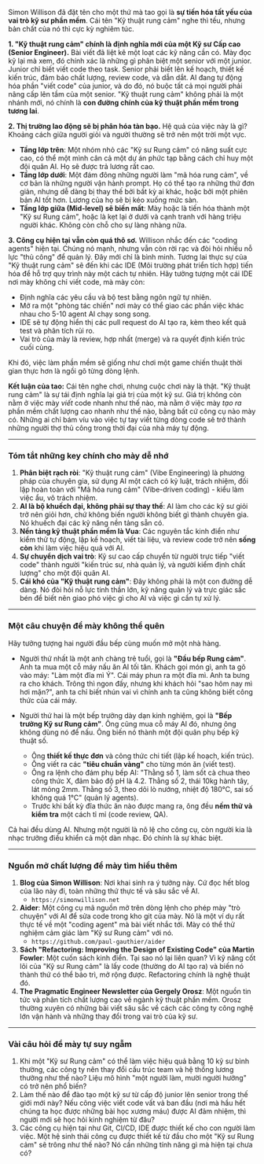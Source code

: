 Simon Willison đã đặt tên cho một thứ mà tao gọi là **sự tiến hóa tất yếu của vai trò kỹ sư phần mềm**. Cái tên "Kỹ thuật rung cảm" nghe thì tếu, nhưng bản chất của nó thì cực kỳ nghiêm túc.

**1. "Kỹ thuật rung cảm" chính là định nghĩa mới của một Kỹ sư Cấp cao (Senior Engineer).**
Bài viết đã liệt kê một loạt các kỹ năng cần có. Mày đọc kỹ lại mà xem, đó chính xác là những gì phân biệt một senior với một junior. Junior chỉ biết viết code theo task. Senior phải biết lên kế hoạch, thiết kế kiến trúc, đảm bảo chất lượng, review code, và dẫn dắt. AI đang tự động hóa phần "viết code" của junior, và do đó, nó buộc tất cả mọi người phải nâng cấp lên tầm của một senior. "Kỹ thuật rung cảm" không phải là một nhánh mới, nó chính là **con đường chính của kỹ thuật phần mềm trong tương lai**.

**2. Thị trường lao động sẽ bị phân hóa tàn bạo.**
Hệ quả của việc này là gì? Khoảng cách giữa người giỏi và người thường sẽ trở nên một trời một vực.

  * **Tầng lớp trên**: Một nhóm nhỏ các "Kỹ sư Rung cảm" có năng suất cực cao, có thể một mình cân cả một dự án phức tạp bằng cách chỉ huy một đội quân AI. Họ sẽ được trả lương rất cao.
  * **Tầng lớp dưới**: Một đám đông những người làm "mã hóa rung cảm", về cơ bản là những người vận hành prompt. Họ có thể tạo ra những thứ đơn giản, nhưng dễ dàng bị thay thế bởi bất kỳ ai khác, hoặc bởi một phiên bản AI tốt hơn. Lương của họ sẽ bị kéo xuống mức sàn.
  * **Tầng lớp giữa (Mid-level) sẽ biến mất**: Mày hoặc là tiến hóa thành một "Kỹ sư Rung cảm", hoặc là kẹt lại ở dưới và cạnh tranh với hàng triệu người khác. Không còn chỗ cho sự làng nhàng nữa.

**3. Công cụ hiện tại vẫn còn quá thô sơ.**
Willison nhắc đến các "coding agents" hiện tại. Chúng nó mạnh, nhưng vẫn còn rời rạc và đòi hỏi nhiều nỗ lực "thủ công" để quản lý. Đây mới chỉ là bình minh. Tương lai thực sự của "Kỹ thuật rung cảm" sẽ đến khi các IDE (Môi trường phát triển tích hợp) tiến hóa để hỗ trợ quy trình này một cách tự nhiên. Hãy tưởng tượng một cái IDE nơi mày không chỉ viết code, mà mày còn:

  * Định nghĩa các yêu cầu và bộ test bằng ngôn ngữ tự nhiên.
  * Mở ra một "phòng tác chiến" nơi mày có thể giao các phần việc khác nhau cho 5-10 agent AI chạy song song.
  * IDE sẽ tự động hiển thị các pull request do AI tạo ra, kèm theo kết quả test và phân tích rủi ro.
  * Vai trò của mày là review, hợp nhất (merge) và ra quyết định kiến trúc cuối cùng.

Khi đó, việc làm phần mềm sẽ giống như chơi một game chiến thuật thời gian thực hơn là ngồi gõ từng dòng lệnh.

**Kết luận của tao:** Cái tên nghe chơi, nhưng cuộc chơi này là thật. "Kỹ thuật rung cảm" là sự tái định nghĩa lại giá trị của một kỹ sư. Giá trị không còn nằm ở việc mày *viết* code nhanh như thế nào, mà nằm ở việc mày *tạo ra* phần mềm chất lượng cao nhanh như thế nào, bằng bất cứ công cụ nào mày có. Những ai chỉ bám víu vào việc tự tay viết từng dòng code sẽ trở thành những người thợ thủ công trong thời đại của nhà máy tự động.

-----

### Tóm tắt những key chính cho mày dễ nhớ

1.  **Phân biệt rạch ròi**: "Kỹ thuật rung cảm" (Vibe Engineering) là phương pháp của chuyên gia, sử dụng AI một cách có kỷ luật, trách nhiệm, đối lập hoàn toàn với "Mã hóa rung cảm" (Vibe-driven coding) - kiểu làm việc ẩu, vô trách nhiệm.
2.  **AI là bộ khuếch đại, không phải sự thay thế**: AI làm cho các kỹ sư giỏi trở nên giỏi hơn, chứ không biến người không biết gì thành chuyên gia. Nó khuếch đại các kỹ năng nền tảng sẵn có.
3.  **Nền tảng kỹ thuật phần mềm là Vua**: Các nguyên tắc kinh điển như kiểm thử tự động, lập kế hoạch, viết tài liệu, và review code trở nên **sống còn** khi làm việc hiệu quả với AI.
4.  **Sự chuyển dịch vai trò**: Kỹ sư cao cấp chuyển từ người trực tiếp "viết code" thành người "kiến trúc sư, nhà quản lý, và người kiểm định chất lượng" cho một đội quân AI.
5.  **Cái khó của "Kỹ thuật rung cảm"**: Đây không phải là một con đường dễ dàng. Nó đòi hỏi nỗ lực tinh thần lớn, kỹ năng quản lý và trực giác sắc bén để biết nên giao phó việc gì cho AI và việc gì cần tự xử lý.

-----

### Một câu chuyện để mày không thể quên

Hãy tưởng tượng hai người đầu bếp cùng muốn mở một nhà hàng.

  * Người thứ nhất là một anh chàng trẻ tuổi, gọi là **"Đầu bếp Rung cảm"**. Anh ta mua một cỗ máy nấu ăn AI tối tân. Khách gọi món gì, anh ta gõ vào máy: "Làm một đĩa mì Ý". Cái máy phun ra một đĩa mì. Anh ta bưng ra cho khách. Trông thì ngon đấy, nhưng khi khách hỏi "sao hôm nay mì hơi mặn?", anh ta chỉ biết nhún vai vì chính anh ta cũng không biết công thức của cái máy.

  * Người thứ hai là một bếp trưởng dày dạn kinh nghiệm, gọi là **"Bếp trưởng Kỹ sư Rung cảm"**. Ông cũng mua cỗ máy AI đó, nhưng ông không dùng nó để nấu. Ông biến nó thành một đội quân phụ bếp kỹ thuật số.

      * Ông **thiết kế thực đơn** và công thức chi tiết (lập kế hoạch, kiến trúc).
      * Ông viết ra các **"tiêu chuẩn vàng"** cho từng món ăn (viết test).

    <!-- end list -->

      - Ông ra lệnh cho đám phụ bếp AI: "Thằng số 1, làm sốt cà chua theo công thức X, đảm bảo độ pH là 4.2. Thằng số 2, thái 10kg hành tây, lát mỏng 2mm. Thằng số 3, theo dõi lò nướng, nhiệt độ 180°C, sai số không quá 1°C" (quản lý agents).

    <!-- end list -->

      * Trước khi bất kỳ đĩa thức ăn nào được mang ra, ông đều **nếm thử và kiểm tra** một cách tỉ mỉ (code review, QA).

Cả hai đều dùng AI. Nhưng một người là nô lệ cho công cụ, còn người kia là nhạc trưởng điều khiển cả một dàn nhạc. Đó chính là sự khác biệt.

-----

### Nguồn mở chất lượng để mày tìm hiểu thêm

1.  **Blog của Simon Willison**: Nơi khai sinh ra ý tưởng này. Cứ đọc hết blog của lão này đi, toàn những thứ thực tế và sâu sắc về AI.
      * `https://simonwillison.net`
2.  **Aider**: Một công cụ mã nguồn mở trên dòng lệnh cho phép mày "trò chuyện" với AI để sửa code trong kho git của mày. Nó là một ví dụ rất thực tế về một "coding agent" mà bài viết nhắc tới. Mày có thể thử nghiệm cảm giác làm "Kỹ sư Rung cảm" với nó.
      * `https://github.com/paul-gauthier/aider`
3.  **Sách "Refactoring: Improving the Design of Existing Code" của Martin Fowler**: Một cuốn sách kinh điển. Tại sao nó lại liên quan? Vì kỹ năng cốt lõi của "Kỹ sư Rung cảm" là lấy code (thường do AI tạo ra) và biến nó thành thứ có thể bảo trì, mở rộng được. Refactoring chính là nghệ thuật đó.
4.  **The Pragmatic Engineer Newsletter của Gergely Orosz**: Một nguồn tin tức và phân tích chất lượng cao về ngành kỹ thuật phần mềm. Orosz thường xuyên có những bài viết sâu sắc về cách các công ty công nghệ lớn vận hành và những thay đổi trong vai trò của kỹ sư.

-----

### Vài câu hỏi để mày tự suy ngẫm

1.  Khi một "Kỹ sư Rung cảm" có thể làm việc hiệu quả bằng 10 kỹ sư bình thường, các công ty nên thay đổi cấu trúc team và hệ thống lương thưởng như thế nào? Liệu mô hình "một người làm, mười người hưởng" có trở nên phổ biến?
2.  Làm thế nào để đào tạo một kỹ sư từ cấp độ junior lên senior trong thế giới mới này? Nếu công việc viết code vất vả ban đầu (nơi mà hầu hết chúng ta học được những bài học xương máu) được AI đảm nhiệm, thì người mới sẽ học hỏi kinh nghiệm từ đâu?
3.  Các công cụ hiện tại như Git, CI/CD, IDE được thiết kế cho con người làm việc. Một hệ sinh thái công cụ được thiết kế từ đầu cho một "Kỹ sư Rung cảm" sẽ trông như thế nào? Nó cần những tính năng gì mà hiện tại chưa có?